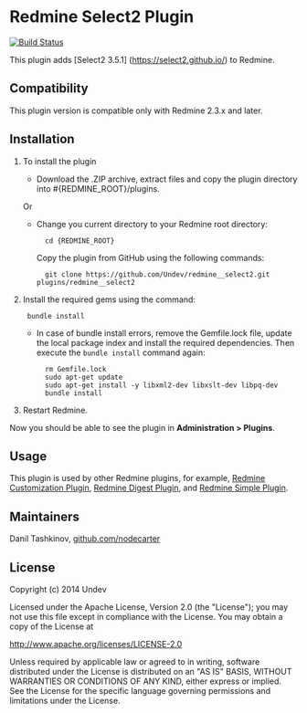 # Redmine Select2 Plugin

[![Build Status](https://travis-ci.org/jdehaan/redmine__select2.png?branch=master)](https://travis-ci.org/jdehaan/redmine__select2)

This plugin adds [Select2 3.5.1] (https://select2.github.io/) to Redmine.

## Compatibility

This plugin version is compatible only with Redmine 2.3.x and later.

## Installation

1. To install the plugin
    * Download the .ZIP archive, extract files and copy the plugin directory into #{REDMINE_ROOT}/plugins.
    
    Or

    * Change you current directory to your Redmine root directory:  

            cd {REDMINE_ROOT}
            
      Copy the plugin from GitHub using the following commands:
      
            git clone https://github.com/Undev/redmine__select2.git plugins/redmine__select2
            
2. Install the required gems using the command:  

        bundle install  

    * In case of bundle install errors, remove the Gemfile.lock file, update the local package index and install the required dependencies. Then execute the `bundle install` command again:  

            rm Gemfile.lock
            sudo apt-get update
            sudo apt-get install -y libxml2-dev libxslt-dev libpq-dev
            bundle install
            
3. Restart Redmine.

Now you should be able to see the plugin in **Administration > Plugins**.

## Usage

This plugin is used by other Redmine plugins, for example, [Redmine Customization Plugin](https://github.com/Undev/redmine_customize), [Redmine Digest Plugin](https://github.com/Undev/redmine_digest), and [Redmine Simple Plugin](https://github.com/Undev/redmine_simple).

## Maintainers

Danil Tashkinov, [github.com/nodecarter](https://github.com/nodecarter)

## License

Copyright (c) 2014 Undev

Licensed under the Apache License, Version 2.0 (the "License");
you may not use this file except in compliance with the License.
You may obtain a copy of the License at

http://www.apache.org/licenses/LICENSE-2.0

Unless required by applicable law or agreed to in writing, software
distributed under the License is distributed on an "AS IS" BASIS,
WITHOUT WARRANTIES OR CONDITIONS OF ANY KIND, either express or implied.
See the License for the specific language governing permissions and
limitations under the License.
